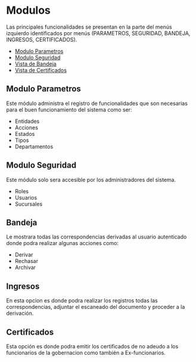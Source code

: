 # Modulos

Las principales funcionalidades se presentan en la parte del menús izquierdo identificados por menús (PARAMETROS, SEGURIDAD, BANDEJA, INGRESOS, CERTIFICADOS).

- [Modulo Parametros](#parametros)
- [Modulo Seguridad](#seguridad)
- [Vista de Bandeja](#bandeja)
- [Vista de Certificados](#certificados)

<a name="parametros"></a>
## Modulo Parametros
Este módulo administra el registro de funcionalidades que son necesarias para el buen funcionamiento del sistema como ser:

+ Entidades
+ Acciones
+ Estados
+ Tipos
+ Departamentos

<a name="seguridad"></a>
## Modulo Seguridad
Este módulo solo sera accesible por los administradores del sistema.

+ Roles
+ Usuarios
+ Sucursales

<a name="bandeja"></a>
## Bandeja
Le mostrara todas las correspondencias derivadas al usuario autenticado donde podra realizar algunas acciones como:

+ Derivar
+ Rechasar
+ Archivar

<a name="ingresos"></a>
## Ingresos
En esta opcion es donde podra realizar los registros todas las correspondencias, adjuntar el escaneado del documento y proceder a la derivación.

<a name="certificados"></a>
## Certificados
Esta opción es donde podra emitir los certificados de no adeudo a los funcionarios de la gobernacion como también a Ex-funcionarios.


